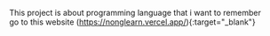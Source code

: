 This project is about programming language that i want to remember
<br>
go to this website (https://nonglearn.vercel.app/){:target="_blank"}

